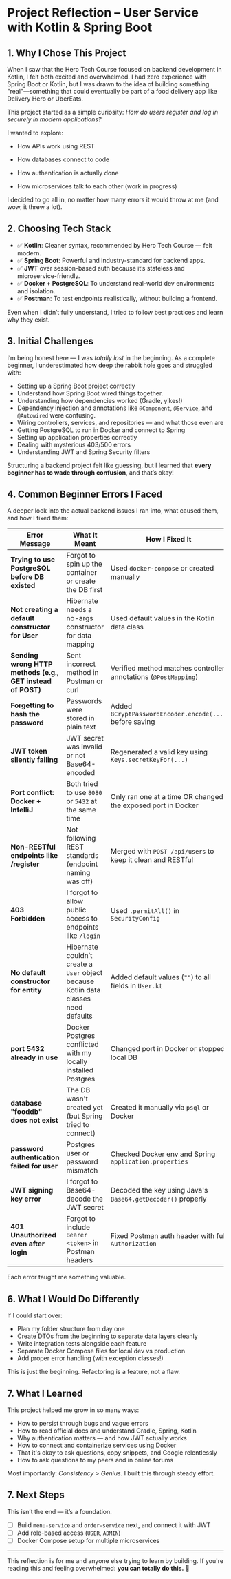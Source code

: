 
# Project Reflection – User Service with Kotlin & Spring Boot

## 1. Why I Chose This Project

When I saw that the Hero Tech Course focused on backend development in Kotlin, I felt both excited and overwhelmed. I had zero experience with Spring Boot or Kotlin, but I was drawn to the idea of building something "real"—something that could eventually be part of a food delivery app like Delivery Hero or UberEats.

This project started as a simple curiosity: _How do users register and log in securely in modern applications?_ 

I wanted to explore:
- How APIs work using REST

- How databases connect to code

- How authentication is actually done

- How microservices talk to each other (work in progress)

I decided to go all in, no matter how many errors it would throw at me (and wow, it threw a lot).

## 2. Choosing Tech Stack

- ✅ **Kotlin**: Cleaner syntax, recommended by Hero Tech Course — felt modern.
- ✅ **Spring Boot**: Powerful and industry-standard for backend apps.
- ✅ **JWT** over session-based auth because it’s stateless and microservice-friendly.
- ✅ **Docker + PostgreSQL**: To understand real-world dev environments and isolation.
- ✅ **Postman**: To test endpoints realistically, without building a frontend.

Even when I didn’t fully understand, I tried to follow best practices and learn why they exist.

## 3. Initial Challenges

I’m being honest here — I was *totally lost* in the beginning. As a complete beginner, I underestimated how deep the rabbit hole goes and struggled with:
- Setting up a Spring Boot project correctly
- Understand how Spring Boot wired things together.
- Understanding how dependencies worked (Gradle, yikes!)
- Dependency injection and annotations like `@Component`, `@Service`, and `@Autowired` were confusing.
- Wiring controllers, services, and repositories — and what those even are
- Getting PostgreSQL to run in Docker and connect to Spring
- Setting up application properties correctly
- Dealing with mysterious 403/500 errors
- Understanding JWT and Spring Security filters

Structuring a backend project felt like guessing, but I learned that **every beginner has to wade through confusion**, and that’s okay!



## 4. Common Beginner Errors I Faced

A deeper look into the actual backend issues I ran into, what caused them, and how I fixed them:

| **Error Message**                                  | **What It Meant**                                                                  | **How I Fixed It**                                                   |
|----------------------------------------------------|------------------------------------------------------------------------------------|----------------------------------------------------------------------|
| **Trying to use PostgreSQL before DB existed**     | Forgot to spin up the container or create the DB first                            | Used `docker-compose` or created manually                           |
| **Not creating a default constructor for User**    | Hibernate needs a no-args constructor for data mapping                            | Used default values in the Kotlin data class                         |
| **Sending wrong HTTP methods (e.g., GET instead of POST)** | Sent incorrect method in Postman or curl                          | Verified method matches controller annotations (`@PostMapping`)     |
| **Forgetting to hash the password**                | Passwords were stored in plain text                                              | Added `BCryptPasswordEncoder.encode(...)` before saving             |
| **JWT token silently failing**                     | JWT secret was invalid or not Base64-encoded                                      | Regenerated a valid key using `Keys.secretKeyFor(...)`              |
| **Port conflict: Docker + IntelliJ**               | Both tried to use `8080` or `5432` at the same time                               | Only ran one at a time OR changed the exposed port in Docker        |
| **Non-RESTful endpoints like /register**           | Not following REST standards (endpoint naming was off)                            | Merged with `POST /api/users` to keep it clean and RESTful          |
| **403 Forbidden**                                  | I forgot to allow public access to endpoints like `/login`                        | Used `.permitAll()` in `SecurityConfig`                              |
| **No default constructor for entity**              | Hibernate couldn’t create a `User` object because Kotlin data classes need defaults| Added default values (`""`) to all fields in `User.kt`              |
| **port 5432 already in use**                       | Docker Postgres conflicted with my locally installed Postgres                     | Changed port in Docker or stopped local DB                           |
| **database "fooddb" does not exist**               | The DB wasn't created yet (but Spring tried to connect)                           | Created it manually via `psql` or Docker                             |
| **password authentication failed for user**        | Postgres user or password mismatch                                                | Checked Docker env and Spring `application.properties`              |
| **JWT signing key error**                          | I forgot to Base64-decode the JWT secret                                          | Decoded the key using Java's `Base64.getDecoder()` properly         |
| **401 Unauthorized even after login**              | Forgot to include `Bearer <token>` in Postman headers                             | Fixed Postman auth header with full `Authorization`                 |



Each error taught me something valuable.



## 6. What I Would Do Differently

If I could start over:

- Plan my folder structure from day one
- Create DTOs from the beginning to separate data layers cleanly
- Write integration tests alongside each feature
- Separate Docker Compose files for local dev vs production
- Add proper error handling (with exception classes!)

This is just the beginning. Refactoring is a feature, not a flaw.

## 7. What I Learned

This project helped me grow in so many ways:

- How to persist through bugs and vague errors
- How to read official docs and understand Gradle, Spring, Kotlin
- Why authentication matters — and how JWT actually works
- How to connect and containerize services using Docker
- That it's okay to ask questions, copy snippets, and Google relentlessly
- How to ask questions to my peers and in online forums

Most importantly: *Consistency > Genius*. I built this through steady effort.

## 7. Next Steps

This isn’t the end — it’s a foundation.

- [ ] Build `menu-service` and `order-service` next, and connect it with JWT
- [ ] Add role-based access (`USER`, `ADMIN`)
- [ ] Docker Compose setup for multiple microservices

---

This reflection is for me and anyone else trying to learn by building. If you're reading this and feeling overwhelmed: **you can totally do this.** 💪
